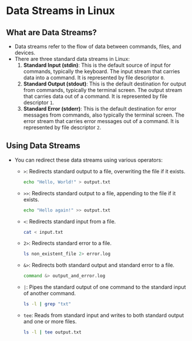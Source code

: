 # Data Streams in Linux

## What are Data Streams?

- Data streams refer to the flow of data between commands, files, and devices.
- There are three standard data streams in Linux:
  1. **Standard Input (stdin)**: This is the default source of input for commands, typically the keyboard. The input stream that carries data into a command. It is represented by file descriptor `0`.
  2. **Standard Output (stdout)**: This is the default destination for output from commands, typically the terminal screen. The output stream that carries data out of a command. It is represented by file descriptor `1`.
  3. **Standard Error (stderr)**: This is the default destination for error messages from commands, also typically the terminal screen. The error stream that carries error messages out of a command. It is represented by file descriptor `2`.

## Using Data Streams

- You can redirect these data streams using various operators:
  - `>`: Redirects standard output to a file, overwriting the file if it exists.

    ```bash
    echo "Hello, World!" > output.txt
    
    ```

  - `>>`: Redirects standard output to a file, appending to the file if it exists.

    ```bash
    echo "Hello again!" >> output.txt
    ```

  - `<`: Redirects standard input from a file.

    ```bash
    cat < input.txt
    ```

  - `2>`: Redirects standard error to a file.

    ```bash
    ls non_existent_file 2> error.log
    ```

  - `&>`: Redirects both standard output and standard error to a file.

    ```bash
    command &> output_and_error.log
    ```

  - `|`: Pipes the standard output of one command to the standard input of another command.

    ```bash
    ls -l | grep "txt"
    ```

  - `tee`: Reads from standard input and writes to both standard output and one or more files.

    ```bash
    ls -l | tee output.txt
    ```
